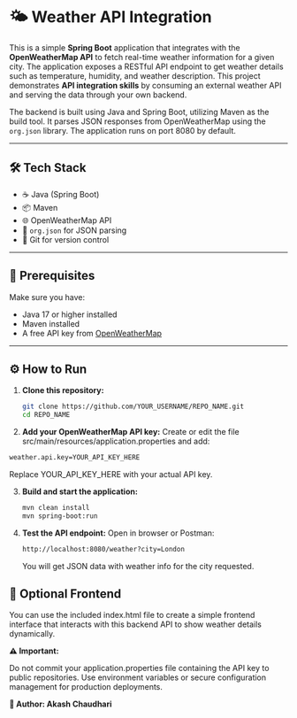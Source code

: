 # 🌤️ Weather API Integration

This is a simple **Spring Boot** application that integrates with the **OpenWeatherMap API** to fetch real-time weather information for a given city. The application exposes a RESTful API endpoint to get weather details such as temperature, humidity, and weather description. This project demonstrates **API integration skills** by consuming an external weather API and serving the data through your own backend.

The backend is built using Java and Spring Boot, utilizing Maven as the build tool. It parses JSON responses from OpenWeatherMap using the `org.json` library. The application runs on port 8080 by default.

---

## 🛠️ Tech Stack
- ☕ Java (Spring Boot)
- 📦 Maven
- 🌐 OpenWeatherMap API
- 🔄 `org.json` for JSON parsing
- 🐙 Git for version control

---

## 🚀 Prerequisites
Make sure you have:
- Java 17 or higher installed
- Maven installed
- A free API key from [OpenWeatherMap](https://openweathermap.org/api)

---

## ⚙️ How to Run

1. **Clone this repository:**

   ```bash
   git clone https://github.com/YOUR_USERNAME/REPO_NAME.git
   cd REPO_NAME
   ```
2. **Add your OpenWeatherMap API key:**
   Create or edit the file src/main/resources/application.properties and add:
```bash
weather.api.key=YOUR_API_KEY_HERE
```
Replace YOUR_API_KEY_HERE with your actual API key.

3. **Build and start the application:**
   ```bash
   mvn clean install
   mvn spring-boot:run
   ```
4. **Test the API endpoint:**
   Open in browser or Postman:
   ```bash
   http://localhost:8080/weather?city=London
   ```
   You will get JSON data with weather info for the city requested.
## 🎨 Optional Frontend
You can use the included index.html file to create a simple frontend interface that interacts with this backend API to show weather details dynamically.

**⚠️ Important:**

Do not commit your application.properties file containing the API key to public repositories. Use environment variables or secure configuration management for production deployments.

**👤 Author: Akash Chaudhari**
